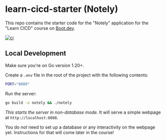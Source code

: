 # learn-cicd-starter (Notely)

This repo contains the starter code for the "Notely" application for the "Learn CICD" course on [Boot.dev](https://boot.dev).

[![ci](https://github.com/kwintti/learn-cicd-starter/actions/workflows/ci.yml/badge.svg)](https://github.com/kwintti/learn-cicd-starter/actions/workflows/ci.yml)

## Local Development

Make sure you're on Go version 1.20+.

Create a `.env` file in the root of the project with the following contents:

```bash
PORT="8080"
```

Run the server:

```bash
go build -o notely && ./notely
```

*This starts the server in non-database mode.* It will serve a simple webpage at `http://localhost:8080`.

You do *not* need to set up a database or any interactivity on the webpage yet. Instructions for that will come later in the course!
